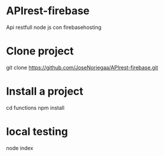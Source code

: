 # APIrest-firebase
Api restfull node js con firebasehosting

# Clone project
 git clone https://github.com/JoseNoriegaa/APIrest-firebase.git
 
 # Install a project
  cd functions 
  npm install
  
 # local testing
  node index
  
